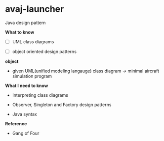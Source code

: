 # avaj-launcher
Java design pattern

**What to know**  
- [ ] UML class diagrams
- [ ] object oriented design patterns



**object**  
- given UML(unified modeling langauge) class diagram -> minimal aircraft simulation program



**What I need to know**

- Interpreting class diagrams

- Observer, Singleton and Factory design patterns

- Java syntax

**Reference**

- Gang of Four
